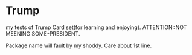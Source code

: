 # Trump
my tests of Trump Card set(for learning and enjoying).
ATTENTION::NOT MEENING SOME-PRESIDENT.

Package name will fault by my shoddy. Care about 1st line.
